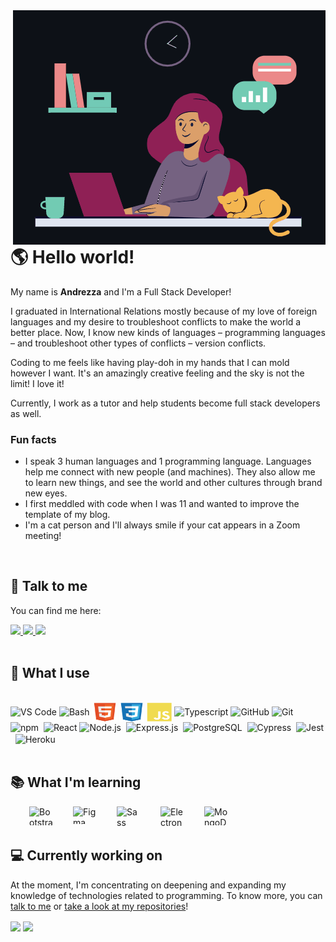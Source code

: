 <img src='./assets/profile3.gif' align="right" style="max-width=500px;max-height=350px;" />

<h1> 🌎 Hello world!</h1>

My name is **Andrezza** and I'm a Full Stack Developer!

I graduated in International Relations mostly because of my love of foreign languages and my desire to troubleshoot conflicts to make the world a better place. Now, I know new kinds of languages – programming languages – and troubleshoot other types of conflicts – version conflicts.

Coding to me feels like having play-doh in my hands that I can mold however I want. It's an amazingly creative feeling and the sky is not the limit! I love it!

Currently, I work as a tutor and help students become full stack developers as well.
<br />

### Fun facts
- I speak 3 human languages and 1 programming language. Languages help me connect with new people (and machines). They also allow me to learn new things, and see the world and other cultures through brand new eyes.
- I first meddled with code when I was 11 and wanted to improve the template of my blog.
- I'm a cat person and I'll always smile if your cat appears in a Zoom meeting!
<br />

<h2 id="talk"> 💬 Talk to me</h2>
<div style="display: inline_block">
  <p>You can find me here:</p>
  <a href="https://www.linkedin.com/in/souza-andrezza/">
    <img src="https://img.shields.io/badge/LinkedIn-0077B5?style=for-the-badge&logo=linkedin&logoColor=white" />
  </a>
  <a href="mailto:andrezzasouza@id.uff.br">
    <img src="https://img.shields.io/badge/Gmail-D14836?style=for-the-badge&logo=gmail&logoColor=white" />
  </a>
  <a href="https://stackoverflow.com/users/17289778/andrezza-souza">
    <img src="https://img.shields.io/badge/Stack_Overflow-FE7A16?style=for-the-badge&logo=stack-overflow&logoColor=white" />
  </a>
  <br />
  <br />
</div>

## 🧠 What I use
<div>
  <br />
  <img align="center" title="VS Code" alt="VS Code" height="30" width="40" src="https://cdn.jsdelivr.net/gh/devicons/devicon/icons/vscode/vscode-original.svg" />
  <img align="center" title="Bash" alt="Bash" height="33" width="40" src="https://gist.githubusercontent.com/andrezzasouza/2447a4948e1312ef1ad859d96eceddd6/raw/6a441c37cd243bdefcf99651b7d57f21dbf58c1d/bash.svg" />
  <img align="center" title="HTML" alt="HTML" height="30" width="40" src="https://raw.githubusercontent.com/devicons/devicon/master/icons/html5/html5-original.svg" />
  <img align="center" title="CSS" alt="CSS" height="30" width="40" src="https://raw.githubusercontent.com/devicons/devicon/master/icons/css3/css3-original.svg" />
  <img align="center" title="Javascript" alt="Javascript" height="30" width="40" src="https://raw.githubusercontent.com/devicons/devicon/master/icons/javascript/javascript-plain.svg" />
  <img align="center" title="Typescript" alt="Typescript" height="30" width="43" src="https://cdn.jsdelivr.net/gh/devicons/devicon/icons/typescript/typescript-original.svg" />
  <img align="center" title="GitHub" alt="GitHub" height="32" width="40" src="https://gist.githubusercontent.com/andrezzasouza/a5a0d2445c4c5015ffbb0704f87a7c34/raw/8153b4f391c3513f6bca21727980d3a1f5a197f0/github-grey.svg" />
  <img align="center" title="Git" alt="Git" height="30" width="40" src="https://cdn.jsdelivr.net/gh/devicons/devicon/icons/git/git-original.svg" />&nbsp;
  <img align="center" title="npm" alt="npm" height="30" width="30" src="https://52299755-2fc3-452e-be1b-69e32c51ab1b.id.repl.co/npm.png" />&nbsp;
  <img align="center" title="React" alt="React" height="30" width="40" src="https://cdn.jsdelivr.net/gh/devicons/devicon/icons/react/react-original.svg" />
  <img align="center" title="Node.js" alt="Node.js" height="30" width="40" src="https://cdn.jsdelivr.net/gh/devicons/devicon/icons/nodejs/nodejs-original.svg" />&nbsp;
  <img align="center" title="Express.js" alt="Express.js" height="40" src="https://52299755-2fc3-452e-be1b-69e32c51ab1b.id.repl.co/express.png" />&nbsp;
  <img align="center" title="PostgreSQL" alt="PostgreSQL" height="30" src="https://cdn.jsdelivr.net/gh/devicons/devicon/icons/postgresql/postgresql-plain.svg" />&nbsp;
  <img align="center" title="Cypress" alt="Cypress" height="35" width="35" src="https://52299755-2fc3-452e-be1b-69e32c51ab1b.id.repl.co/cypress.svg" />&nbsp;
  <img align="center" title="Jest" alt="Jest" height="40" width="30" src="https://cdn.jsdelivr.net/gh/devicons/devicon/icons/jest/jest-plain.svg" />&nbsp;
  <img align="center" title="Heroku" alt="Heroku" height="40" width="30" src="https://cdn.jsdelivr.net/gh/devicons/devicon/icons/heroku/heroku-plain.svg" />
  <br />
  <br />
</div>

## 📚 What I'm learning
<div style="display: flex; gap: 30px;">
  <br />
  <img align="center" title="Bootstrap" alt="Bootstrap" height="30" width="40" src="https://cdn.jsdelivr.net/gh/devicons/devicon/icons/bootstrap/bootstrap-plain.svg" />
  <img align="center" title="Figma" alt="Figma" height="28" width="40" src="https://cdn.jsdelivr.net/gh/devicons/devicon/icons/figma/figma-original.svg" />
  <img align="center" title="Sass" alt="Sass" height="35" width="40" src="https://cdn.jsdelivr.net/gh/devicons/devicon/icons/sass/sass-original.svg" />
  <img align="center" title="Electron" alt="Electron" height="35" width="40" src="https://cdn.jsdelivr.net/gh/devicons/devicon/icons/electron/electron-original.svg" />
  <img align="center" title="MongoDB" alt="MongoDB" height="30" width="40" src="https://cdn.jsdelivr.net/gh/devicons/devicon/icons/mongodb/mongodb-original.svg" />
  <br />
  <br />
</div>


## 💻 Currently working on

At the moment, I'm concentrating on deepening and expanding my knowledge of technologies related to programming. To know more, you can <a href="#talk">talk to me</a> or <a href="https://github.com/andrezzasouza?tab=repositories">take a look at my repositories</a>!

<div>
  <a href="https://github.com/andrezzasouza?tab=repositories" style="text-decoration: none;">
    <img height="200" src="https://github-readme-stats.vercel.app/api/top-langs/?username=andrezzasouza&langs_count=3&theme=panda" align="center" />
  </a>
  <a href="https://wakatime.com/@andrezzasouza" style="text-decoration: none;">
    <img height= "200" src="https://github-readme-stats-andrezzasouza.vercel.app/api/wakatime?username=andrezzasouza&theme=panda&langs_count=5" align="center" />
  </a>
</div>
